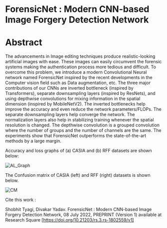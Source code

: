 # ForensicNet : Modern CNN-based Image Forgery Detection Network
# Abstract

The advancements in Image editing techniques produce realistic-looking artificial images with ease. These images can easily circumvent the forensic systems making the authentication process more tedious and difficult. To overcome this problem, we introduce a modern Convolutional Neural network named ForensicNet inspired by the recent developments in the Computer vision field such as Data augmentation, etc. The three major contributions of our CNNs are inverted bottleneck (inspired by Transformers), separate downsampling layers (inspired by ResNets), and using depthwise convolutions for mixing information in the spatial dimension (inspired by MobileNetV2). 
The inverted bottlenecks help improve the accuracy and even reduce the network parameters/FLOPs. The separate downsampling layers help converge the network. The normalization layers also help in stabilizing training whenever the spatial resolution is changed. The depthwise convolution is a grouped convolution where the number of groups and the number of channels are the same. The experiments show that ForensicNet outperforms the state-of-the-art methods by a large margin.


Accuracy and loss graphs of (a) CASIA and (b) RFF datasets are shown below: 

![AL_Graph](https://user-images.githubusercontent.com/37774749/167248461-5638b678-b48f-4cf2-a627-7f3c5866d618.jpg)



The Confusion matrix of CASIA (left) and RFF (right) datasets is shown below.

![CM](https://user-images.githubusercontent.com/37774749/167248464-d14d7b92-3304-4e9b-be7d-a9149532f32e.jpg)


Cite this work :

Shobhit Tyagi, Divakar Yadav. ForensicNet : Modern CNN-based Image Forgery Detection Network, 08 July 2022, PREPRINT (Version 1) available at Research Square [https://doi.org/10.21203/rs.3.rs-1802559/v1]

